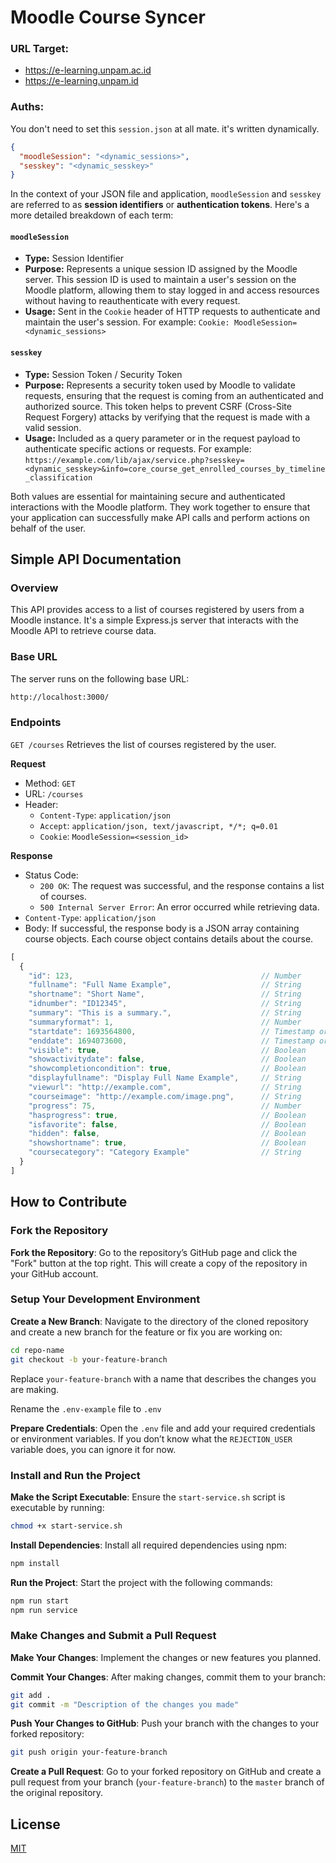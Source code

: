 # Moodle Course Syncer

### URL Target:
- https://e-learning.unpam.ac.id
- https://e-learning.unpam.id

### Auths:
You don't need to set this `session.json` at all mate. it's written dynamically.
```json
{
  "moodleSession": "<dynamic_sessions>",
  "sesskey": "<dynamic_sesskey>"
}
```

In the context of your JSON file and application, `moodleSession` and `sesskey` are referred to as **session identifiers** or **authentication tokens**. Here's a more detailed breakdown of each term:

#### `moodleSession`
- **Type:** Session Identifier
- **Purpose:** Represents a unique session ID assigned by the Moodle server. This session ID is used to maintain a user's session on the Moodle platform, allowing them to stay logged in and access resources without having to reauthenticate with every request.
- **Usage:** Sent in the `Cookie` header of HTTP requests to authenticate and maintain the user's session. For example: `Cookie: MoodleSession=<dynamic_sessions>`

#### `sesskey`
- **Type:** Session Token / Security Token
- **Purpose:** Represents a security token used by Moodle to validate requests, ensuring that the request is coming from an authenticated and authorized source. This token helps to prevent CSRF (Cross-Site Request Forgery) attacks by verifying that the request is made with a valid session.
- **Usage:** Included as a query parameter or in the request payload to authenticate specific actions or requests. For example: `https://example.com/lib/ajax/service.php?sesskey=<dynamic_sesskey>&info=core_course_get_enrolled_courses_by_timeline_classification`

Both values are essential for maintaining secure and authenticated interactions with the Moodle platform. They work together to ensure that your application can successfully make API calls and perform actions on behalf of the user.

## Simple API Documentation
### Overview
This API provides access to a list of courses registered by users from a Moodle instance. It's a simple Express.js server that interacts with the Moodle API to retrieve course data.

### Base URL
The server runs on the following base URL:
```bash
http://localhost:3000/
```


### Endpoints
`GET /courses`
Retrieves the list of courses registered by the user.

**Request**
- Method: `GET`
- URL: `/courses`
- Header:
  - `Content-Type`: `application/json`
  - `Accept`: `application/json, text/javascript, */*; q=0.01`
  - `Cookie`: `MoodleSession=<session_id>`

**Response**
- Status Code:
  - `200 OK`: The request was successful, and the response contains a list of courses.
  - `500 Internal Server Error`: An error occurred while retrieving data.
- `Content-Type`: `application/json`
- Body:
If successful, the response body is a JSON array containing course objects. Each course object contains details about the course.

```js
[
  {
    "id": 123,                                          // Number
    "fullname": "Full Name Example",                    // String
    "shortname": "Short Name",                          // String
    "idnumber": "ID12345",                              // String
    "summary": "This is a summary.",                    // String
    "summaryformat": 1,                                 // Number
    "startdate": 1693564800,                            // Timestamp or other date format <Number>
    "enddate": 1694073600,                              // Timestamp or other date format <Number>
    "visible": true,                                    // Boolean
    "showactivitydate": false,                          // Boolean
    "showcompletioncondition": true,                    // Boolean
    "displayfullname": "Display Full Name Example",     // String
    "viewurl": "http://example.com",                    // String
    "courseimage": "http://example.com/image.png",      // String
    "progress": 75,                                     // Number
    "hasprogress": true,                                // Boolean
    "isfavorite": false,                                // Boolean
    "hidden": false,                                    // Boolean
    "showshortname": true,                              // Boolean
    "coursecategory": "Category Example"                // String
  }
]

```

## How to Contribute
### Fork the Repository
**Fork the Repository**: Go to the repository’s GitHub page and click the "Fork" button at the top right. This will create a copy of the repository in your GitHub account.

### Setup Your Development Environment
**Create a New Branch**: Navigate to the directory of the cloned repository and create a new branch for the feature or fix you are working on:
``` bash
cd repo-name
git checkout -b your-feature-branch
```

Replace `your-feature-branch` with a name that describes the changes you are making.

Rename the `.env-example` file to `.env`

**Prepare Credentials**: Open the `.env` file and add your required credentials or environment variables. If you don’t know what the `REJECTION_USER` variable does, you can ignore it for now.

### Install and Run the Project
**Make the Script Executable**: Ensure the `start-service.sh` script is executable by running:
```bash
chmod +x start-service.sh
```

**Install Dependencies**: Install all required dependencies using npm:
```bash
npm install
```

**Run the Project**: Start the project with the following commands:
```bash
npm run start
npm run service
```

### Make Changes and Submit a Pull Request
**Make Your Changes**: Implement the changes or new features you planned.

**Commit Your Changes**: After making changes, commit them to your branch:
```bash
git add .
git commit -m "Description of the changes you made"
```

**Push Your Changes to GitHub**: Push your branch with the changes to your forked repository:
```bash
git push origin your-feature-branch
```

**Create a Pull Request**: Go to your forked repository on GitHub and create a pull request from your branch (`your-feature-branch`) to the `master` branch of the original repository.

## License
[MIT](LICENSE)
